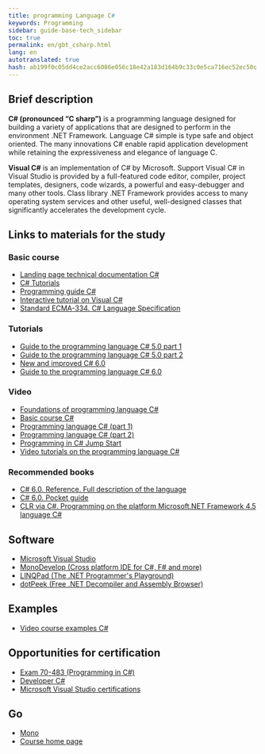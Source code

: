 ```yaml
--- 
title: programming Language С# 
keywords: Programming 
sidebar: guide-base-tech_sidebar 
toc: true 
permalink: en/gbt_csharp.html 
lang: en 
autotranslated: true 
hash: ab199f0c05dd4ce2acc6086e056c18e42a183d164b9c33c0e5ca716ec52ec50c 
--- 
```


## Brief description 

**C# (pronounced “C sharp”)** is a programming language designed for building a variety of applications that are designed to perform in the environment .NET Framework. Language C# simple is type safe and object oriented. The many innovations C# enable rapid application development while retaining the expressiveness and elegance of language C. 

**Visual C#** is an implementation of C# by Microsoft. Support Visual C# in Visual Studio is provided by a full-featured code editor, compiler, project templates, designers, code wizards, a powerful and easy-debugger and many other tools. Class library .NET Framework provides access to many operating system services and other useful, well-designed classes that significantly accelerates the development cycle. 

## Links to materials for the study 

### Basic course 

* [Landing page technical documentation C#](https://msdn.microsoft.com/ru-ru/library/kx37x362.aspx) 
* [C# Tutorials](https://msdn.microsoft.com/en-us/library/aa288436(v=vs.71).aspx) 
* [Programming guide C#](https://msdn.microsoft.com/ru-ru/library/67ef8sbd.aspx) 
* [Interactive tutorial on Visual C#](https://msdn.microsoft.com/ru-ru/library/bb383962(v=vs.90).aspx) 
* [Standard ECMA-334. C# Language Specification](http://www.ecma-international.org/publications/standards/Ecma-334.htm) 

### Tutorials 

* [Guide to the programming language С# 5.0 part 1](https://professorweb.ru/my/csharp/charp_theory/level1/index.php) 
* [Guide to the programming language С# 5.0 part 2](https://professorweb.ru/my/csharp/charp_theory/level1/index1.php) 
* [New and improved C# 6.0](https://msdn.microsoft.com/ru-ru/magazine/dn802602.aspx) 
* [Guide to the programming language С# 6.0](http://metanit.com/sharp/tutorial/) 

### Video 

* [Foundations of programming language С#](https://mva.microsoft.com/ru/training-courses/--8590?l=lSmM2020_304984382) 
* [Basic course C#](https://www.youtube.com/watch?v=zCg1PnBoTJo&list=PLtjuvkyFrt5WjvySK8HinYjyTObam4ROY) 
* [Programming language C# (part 1)](https://mva.microsoft.com/ru/training-courses/-c-1-8669?l=MAuqZiG1_4404984382) 
* [Programming language C# (part 2)](https://mva.microsoft.com/ru/training-courses/-c-2-8877?l=ATbUZg02_6104984382) 
* [Programming in C# Jump Start](https://mva.microsoft.com/en-US/training-courses/programming-in-c-jump-start-14254?l=MqbQvzSfB_1500115888) 
* [Video tutorials on the programming language C#](https://www.youtube.com/playlist?list=PLWCoo5SF-qAMDIAqikhB2hvIytrMiR5TC) 

### Recommended books 

* [C# 6.0. Reference. Full description of the language](http://www.ozon.ru/context/detail/id/135794222/) 
* [C# 6.0. Pocket guide](http://www.ozon.ru/context/detail/id/34820810/) 
* [CLR via C#. Programming on the platform Microsoft.NET Framework 4.5 language C#](http://www.ozon.ru/context/detail/id/21236101/) 

## Software 

* [Microsoft Visual Studio](https://www.visualstudio.com/) 
* [MonoDevelop (Cross platform IDE for C#, F# and more)](http://www.monodevelop.com/) 
* [LINQPad (The .NET Programmer's Playground)](https://www.linqpad.net/) 
* [dotPeek (Free .NET Decompiler and Assembly Browser)](https://www.jetbrains.com/decompiler/) 

## Examples 

* [Video course examples C#](https://www.youtube.com/playlist?list=PLWCoo5SF-qAN-mySVH6p7X0YPvMr8U1OU) 

## Opportunities for certification 

* [Exam 70-483 (Programming in C#)](https://www.microsoft.com/ru-ru/learning/exam-70-483.aspx) 
* [Developer C#](https://geekbrains.ru/professions/microsoft_developer) 
* [Microsoft Visual Studio certifications](https://www.microsoft.com/en-us/learning/visual-studio-certification.aspx) 

## Go 

* [Mono](gbt_mono.html) 
* [Course home page](gbt_landing-page.html) 



